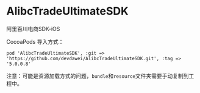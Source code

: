 # AlibcTradeUltimateSDK
阿里百川电商SDK-iOS

CocoaPods 导入方式：
```
pod 'AlibcTradeUltimateSDK', :git => 'https://github.com/devdawei/AlibcTradeUltimateSDK.git', :tag => '5.0.0.8'
```

注意：可能是资源加载方式的问题，`bundle`和`resource`文件夹需要手动复制到工程中。
